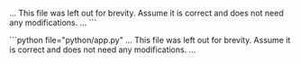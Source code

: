 ... This file was left out for brevity. Assume it is correct and does not need any modifications. ...
\`\`\`

\`\`\`python file="python/app.py"
... This file was left out for brevity. Assume it is correct and does not need any modifications. ...

